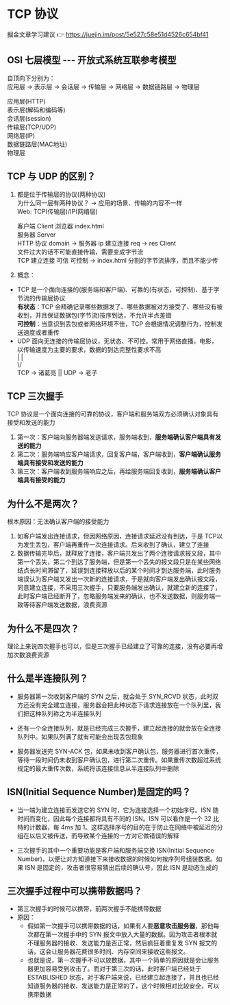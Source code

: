 # TCP 协议  
掘金文章学习建议 👉 https://juejin.im/post/5e527c58e51d4526c654bf41  

## OSI 七层模型 --- 开放式系统互联参考模型  
自顶向下分别为：  
应用层 -> 表示层 -> 会话层 -> 传输层 -> 网络层 -> 数据链路层 -> 物理层  

   应用层(HTTP)  
   表示层(解码和编码等)  
   会话层(session)  
   传输层(TCP/UDP)  
   网络层(IP)  
   数据链路层(MAC地址)  
   物理层  

## TCP 与 UDP 的区别？   
1. 都是位于传输层的协议(两种协议)  
    为什么同一层有两种协议？ -> 应用的场景、传输的内容不一样  
    Web: TCP(传输层)/IP(网络层)  

    客户端 Client 浏览器 index.html  
    服务器 Server  
    HTTP 协议 domain -> 服务器 ip 建立连接 req -> res Client  
    文件过大的话不可能直接传输，需要变成字节流  
    TCP 建立连接 可信 可控制 -> index.html 分割的字节流排序，而且不能少传  
2. 概念：  
  + TCP 是一个面向连接的(服务端和客户端)、可靠的(有状态，可控制)、基于字节流的传输层协议  
    **有状态**：TCP 会精确记录哪些数据发了、哪些数据被对方接受了、哪些没有被收到，并且保证数据包(字节流)按序到达，不允许半点差错  
    **可控制**：当意识到丢包或者网络环境不佳，TCP 会根据情况调整行为，控制发送速度或者重传  
  + UDP 面向无连接的传输层协议，无状态、不可控。常用于网络直播，电影，以传输速度为主要的要求，数据的到达完整性要求不高  
  | |  
  \\/  
  TCP -> 诸葛亮 || UDP -> 老子  

## TCP 三次握手  
TCP 协议是一个面向连接的可靠的协议，客户端和服务端双方必须确认对象具有接受和发送的能力  
1. 第一次：客户端向服务器端发送请求，服务端收到，**服务端确认客户端具有发送的能力**  
2. 第二次：服务端响应客户端请求，回复客户端，客户端收到，**客户端确认服务端具有接受和发送的能力**  
3. 第三次：客户端收到服务端响应之后，再给服务端回复收到，**服务端确认客户端具有接受的能力**  

## 为什么不是两次？  
根本原因：无法确认客户端的接受能力  

1. 如客户端发出连接请求，但因网络原因，连接请求延迟没有到达，于是 TCP以为发生丢包，客户端再重传一次连接请求。后来收到了确认，建立了连接  
2. 数据传输完毕后，就释放了连接，客户端共发出了两个连接请求报文段，其中第一个丢失，第二个到达了服务端，但是第一个丢失的报文段只是在某些网络结点长时间滞留了，延误到连接释放以后的某个时间才到达服务端，此时服务端误认为客户端又发出一次新的连接请求，于是就向客户端发出确认报文段，同意建立连接，不采用三次握手，只要服务端发出确认，就建立新的连接了，此时客户端已经断开了，忽略服务端发来的确认，也不发送数据，则服务端一致等待客户端发送数据，浪费资源  

## 为什么不是四次？  
理论上来说四次握手也可以，但是三次握手已经建立了可靠的连接，没有必要再增加次数浪费资源  

## 什么是半连接队列？  
- 服务器第一次收到客户端的 SYN 之后，就会处于 SYN_RCVD 状态，此时双方还没有完全建立连接，服务器会把此种状态下请求连接放在一个队列里，我们把这种队列称之为半连接队列  

- 还有一个全连接队列，就是已经完成三次握手，建立起连接的就会放在全连接队列中。如果队列满了就有可能会出现丢包现象  

- 服务器发送完 SYN-ACK 包，如果未收到客户确认包，服务器进行首次重传，等待一段时间仍未收到客户确认包，进行第二次重传。如果重传次数超过系统规定的最大重传次数，系统将该连接信息从半连接队列中删除  

## ISN(Initial Sequence Number)是固定的吗？  
- 当一端为建立连接而发送它的 SYN 时，它为连接选择一个初始序号。ISN 随时间而变化，因此每个连接都将具有不同的 ISN。ISN 可以看作是一个 32 比特的计数器，每 4ms 加 1。这样选择序号的目的在于防止在网络中被延迟的分组在以后又被传送，而导致某个连接的一方对它做错误的解释  

- 三次握手的其中一个重要功能是客户端和服务端交换 ISN(Initial Sequence Number)，以便让对方知道接下来接收数据的时候如何按序列号组装数据。如果 ISN 是固定的，攻击者很容易猜出后续的确认号，因此 ISN 是动态生成的  

## 三次握手过程中可以携带数据吗？  
- 第三次握手的时候可以携带，前两次握手不能携带数据  
- 原因：  
  + 假如第一次握手可以携带数据的话，如果有人要**恶意攻击服务器**，那他每次都在第一次握手中的 SYN 报文中放入大量的数据。因为攻击者根本就不理服务器的接收、发送能力是否正常，然后疯狂着重复发 SYN 报文的话，这会让服务器花费很多时间、内存空间来接收这些报文。  
  + 也就是说，第一次握手不可以放数据，其中一个简单的原因就是会让服务器更加容易受到攻击了。而对于第三次的话，此时客户端已经处于 ESTABLISHED 状态，对于客户端来说，已经建立起连接了，并且也已经知道服务器的接收、发送能力是正常的了，这个时候相对比较安全，可以携带数据  